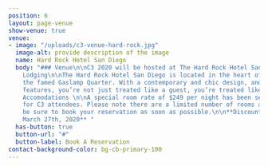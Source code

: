 ```yaml
---
position: 6
layout: page-venue
show-venue: true
venue:
- image: "/uploads/c3-venue-hard-rock.jpg"
  image-alt: provide description of the image
  name: Hard Rock Hotel San Diego
  body: "### Venue\n\nC3 2020 will be hosted at The Hard Rock Hotel San Diego \n\n###
    Lodging\n\nThe Hard Rock Hotel San Diego is located in the heart of downtown in
    the famed Gaslamp Quarter. With a contemporary and chic design, and tons of unique
    features, you’re not just treated like a guest, you’re treated like a rock star.\n\n###
    Accomodations \n\nA special room rate of $249 per night has been secured exclusively
    for C3 attendees. Please note there are a limited number of rooms available, so
    be sure to book your reservation as soon as possible.\n\n**Discounted Rate Expires
    March 27th, 2020** "
  has-button: true
  button-url: "#"
  button-label: Book A Reservation
contact-background-color: bg-cb-primary-100
---
```


